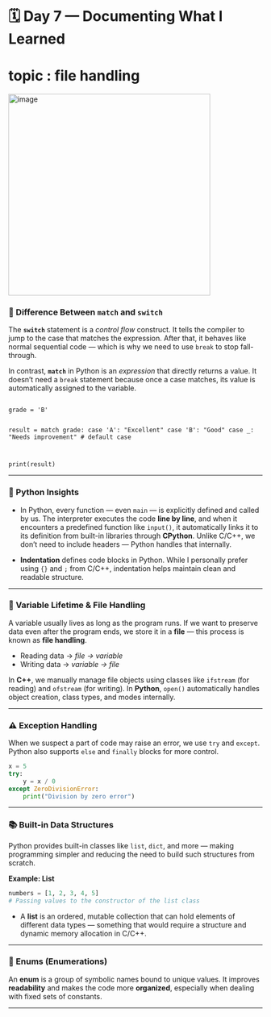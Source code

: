 
# 🗓️ Day 7 — Documenting What I Learned

# topic : file handling

<img width="400" height="400"  margin="auto" alt="image" src="https://github.com/user-attachments/assets/043ac104-f5eb-4a13-9b02-75fe181c7bcf" />


### 🧩 Difference Between `match` and `switch`

The **`switch`** statement is a *control flow* construct. It tells the compiler to jump to the case that matches the expression. After that, it behaves like normal sequential code — which is why we need to use `break` to stop fall-through.

In contrast, **`match`** in Python is an *expression* that directly returns a value. It doesn’t need a `break` statement because once a case matches, its value is automatically assigned to the variable.

<code>
grade = 'B'

result = match grade:
    case 'A': "Excellent"
    case 'B': "Good"
    case _: "Needs improvement"  # default case

print(result)
</code>

---

### 🐍 Python Insights

* In Python, every function — even `main` — is explicitly defined and called by us.
  The interpreter executes the code **line by line**, and when it encounters a predefined function like `input()`, it automatically links it to its definition from built-in libraries through **CPython**.
  Unlike C/C++, we don’t need to include headers — Python handles that internally.

* **Indentation** defines code blocks in Python.
  While I personally prefer using `{}` and `;` from C/C++, indentation helps maintain clean and readable structure.

---

### 💾 Variable Lifetime & File Handling

A variable usually lives as long as the program runs.
If we want to preserve data even after the program ends, we store it in a **file** — this process is known as **file handling**.

* Reading data → *file → variable*
* Writing data → *variable → file*

In **C++**, we manually manage file objects using classes like `ifstream` (for reading) and `ofstream` (for writing).
In **Python**, `open()` automatically handles object creation, class types, and modes internally.

---

### ⚠️ Exception Handling

When we suspect a part of code may raise an error, we use `try` and `except`.
Python also supports `else` and `finally` blocks for more control.

```python
x = 5
try:
    y = x / 0
except ZeroDivisionError:
    print("Division by zero error")
```

---

### 📚 Built-in Data Structures

Python provides built-in classes like `list`, `dict`, and more — making programming simpler and reducing the need to build such structures from scratch.

**Example: List**

```python
numbers = [1, 2, 3, 4, 5]
# Passing values to the constructor of the list class
```

* A **list** is an ordered, mutable collection that can hold elements of different data types — something that would require a structure and dynamic memory allocation in C/C++.

---

### 🧮 Enums (Enumerations)

An **enum** is a group of symbolic names bound to unique values.
It improves **readability** and makes the code more **organized**, especially when dealing with fixed sets of constants.

---

